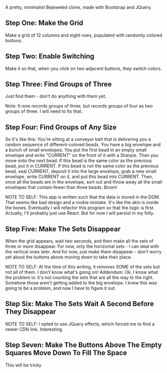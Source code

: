 A pretty, minimalist Bejeweled clone, made with Bootstrap and JQuery.

## Step One: Make the Grid

Make a grid of 12 columns and eight rows, populated with randomly colored buttons.

## Step Two: Enable Switching

Make it so that, when you click on two adjacent buttons, they switch colors.

## Step Three: Find Groups of Three

Just find them - don't do anything with them yet.

Note: It now records groups of three, but records groups of four as two groups of three. I will need to fix that.

## Step Four: Find Groups of Any Size

So it's like this: You're sitting at a conveyor belt that is delivering you a random sequence of different-colored beads. You have a big envelope and a bunch of small envelopes. You put the first bead in an empty small envelope and write "CURRENT" on the front of it with a Sharpie. Then you move onto the next bead. If this bead is the same color as the previous bead, put it in CURRENT. If this bead is not the same color as the previous bead, seal CURRENT, deposit it into the large envelope, grab a new small envelope, write CURRENT on it, and put this bead into CURRENT. Then, once all the beads are in the envelope, sort out and throw away all the small envelopes that contain fewer than three beads. Boom!

NOTE TO SELF: This app is written such that the data is stored in the DOM. That seems like bad design and a rookie mistake. It's like the skin is inside the bones. Eventually I will refactor this program so that the logic is first. Actually, I'll probably just use React. But for now I will persist in my folly.

## Step Five: Make The Sets Disappear

When the grid appears, wait two seconds, and then make all the sets of three or more disappear. For now, only the horizontal sets - I can deal with the vertical ones later. And for now, just make them disappear - don't worry yet about the buttons above moving down to take their place.

NOTE TO SELF: At the time of this writing, it removes SOME of the sets but not all of them. I don't know what's going on!
Addendum: Ok, I know what the problem is: it's not counting the sets that are all the way to the right. Somehow those aren't getting added to the big envelope. I knew this was going to be a problem, and now I have to figure it out.

## Step Six: Make The Sets Wait A Second Before They Disappear

NOTE TO SELF: I opted to use JQuery effects, which forced me to find a newer CDN link. Interesting.

## Step Seven: Make The Buttons Above The Empty Squares Move Down To Fill The Space

This will be tricky